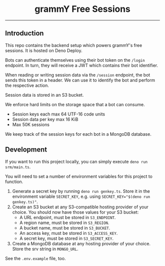 # <h1 align="center">grammY Free Sessions</h1>

---

## Introduction

This repo contains the backend setup which powers grammY's free sessions.
It is hosted on Deno Deploy.

Bots can authenticate themselves using their bot token on the `/login` endpoint.
In turn, they will receive a JWT which contains their bot identifier.

When reading or writing session data via the `/session` endpoint, the bot sends this token in a header.
We can use it to identify the bot and perform the respective action.

Session data is stored in an S3 bucket.

We enforce hard limits on the storage space that a bot can consume.

- Session keys each max 64 UTF-16 code units
- Session data per key max 16 KiB
- Max 50K sessions

We keep track of the session keys for each bot in a MongoDB database.

## Development

If you want to run this project locally, you can simply execute `deno run srm/main.ts`.

You will need to set a number of environment variables for this project to function.

1. Generate a secret key by running `deno run genkey.ts`.
   Store it in the environment variable `SECRET_KEY`, e.g. using `SECRET_KEY="$(deno run genkey.ts)"`.
2. Create an S3 bucket at any S3-compatible hosting provider of your choice.
   You should now have those values for your S3 bucket:
   - A URL endpoint, must be stored in `S3_ENDPOINT`.
   - A region name, must be stored in `S3_REGION`.
   - A bucket name, must be stored in `S3_BUCKET`.
   - An access key, must be stored in `S3_ACCESS_KEY`.
   - A secret key, must be stored in `S3_SECRET_KEY`.
3. Create a MongoDB database at any hosting provider of your choice.
   Store the srv string in `MONGO_URL`.

See the `.env.example` file, too.
